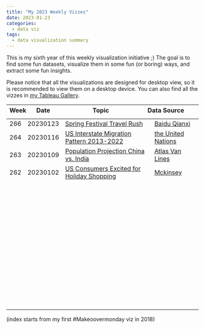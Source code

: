 ```yaml
---
title: "My 2023 Weekly Vizzes"
date: 2023-01-23
categories:
  - data viz
tags:
  - data visualization summary
---
```


This is my sixth year of this weekly visualization initiative ;) The goal is to find some fun datasets, visualize them in some fun (or boring) ways, and extract some fun insights.  

Please notice that all the visualizations are designed for desktop view, so it is recommended to view them on a desktop device. You can also find all the vizzes in [my Tableau Gallery](https://public.tableau.com/profile/yu.dong#!/).  


<table>
<thead style="display:block;width:100%;">
<tr style="display:block;">
<th align="left" width="5%">Week</th>
<th width="15%">Date</th>
<th width="50%">Topic</th>
<th align="left" width="30%">Data Source</th>
</tr>
</thead>
<tbody style="display:block;height:500px;overflow:auto;width:100%;">
<tr>
<td align="left">266</td>
<td>20230123</td>
<td><a href="https://yudong-94.github.io/personal-website/data%20viz/WeeklyViz20230123">Spring Festival Travel Rush</a></td>
<td align="left"><a href="https://qianxi.baidu.com/#/">Baidu Qianxi</a></td>
</tr>
<tr>
<td align="left">264</td>
<td>20230116</td>
<td><a href="https://yudong-94.github.io/personal-website/data%20viz/WeeklyViz20230116">US Interstate Migration Pattern 2013-2022</a></td>
<td align="left"><a href="https://www.atlasvanlines.com/resources/migration-patterns">the United Nations</a></td>
</tr>
<tr>
<td align="left">263</td>
<td>20230109</td>
<td><a href="https://yudong-94.github.io/personal-website/data%20viz/WeeklyViz20230109">Population Projection China vs. India</a></td>
<td align="left"><a href="https://population.un.org/dataportal/data/indicators/70/locations/156,356/start/1990/end/2100/line/linetimeplot">Atlas Van Lines</a></td>
</tr>
<tr>
<td align="left">262</td>
<td>20230102</td>
<td><a href="https://yudong-94.github.io/personal-website/data%20viz/WeeklyViz20230102">US Consumers Excited for Holiday Shopping</a></td>
<td align="left"><a href="https://www.mckinsey.com/capabilities/growth-marketing-and-sales/our-insights/us-holiday-shopping-2022-tis-the-season-to-be-cautiously-optimistic">Mckinsey</a></td>
</tr>
</tbody>
</table>

(index starts from my first #Makeoovermonday viz in 2018)
